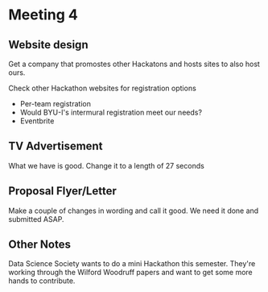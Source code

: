 # Meeting 4

## Website design

Get a company that promostes other Hackatons and hosts sites to also host ours.

Check other Hackathon websites for registration options
* Per-team registration
* Would BYU-I's intermural registration meet our needs?
* Eventbrite

## TV Advertisement

What we have is good. Change it to a length of 27 seconds

## Proposal Flyer/Letter

Make a couple of changes in wording and call it good. We need it done and submitted ASAP.

## Other Notes

Data Science Society wants to do a mini Hackathon this semester. They're working through the Wilford Woodruff papers and want to get some more hands to contribute.
